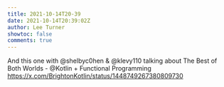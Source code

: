 ```yaml
---
title: 2021-10-14T20-39
date: 2021-10-14T20:39:02Z
author: Lee Turner
showtoc: false
comments: true
---
```


And this one with @shelbyc0hen &amp; @klevy110 talking about The Best of Both Worlds - @Kotlin + Functional Programming https://x.com/BrightonKotlin/status/1448749267380809730

